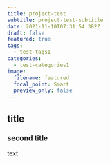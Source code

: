 ```yaml
---
title: project-test
subtitle: project-test-subtitle
date: 2021-11-10T07:31:54.382Z
draft: false
featured: true
tags:
  - test-tags1
categories:
  - test-categories1
image:
  filename: featured
  focal_point: Smart
  preview_only: false
---
```

## title
### second title
text